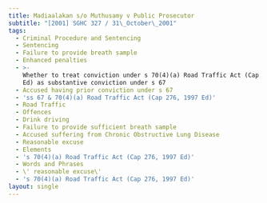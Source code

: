 ```yaml
---
title: Madiaalakan s/o Muthusamy v Public Prosecutor
subtitle: "[2001] SGHC 327 / 31\_October\_2001"
tags:
  - Criminal Procedure and Sentencing
  - Sentencing
  - Failure to provide breath sample
  - Enhanced penalties
  - >-
    Whether to treat conviction under s 70(4)(a) Road Traffic Act (Cap 276, 1997
    Ed) as substantive conviction under s 67
  - Accused having prior conviction under s 67
  - 'ss 67 & 70(4)(a) Road Traffic Act (Cap 276, 1997 Ed)'
  - Road Traffic
  - Offences
  - Drink driving
  - Failure to provide sufficient breath sample
  - Accused suffering from Chronic Obstructive Lung Disease
  - Reasonable excuse
  - Elements
  - 's 70(4)(a) Road Traffic Act (Cap 276, 1997 Ed)'
  - Words and Phrases
  - \' reasonable excuse\'
  - 's 70(4)(a) Road Traffic Act (Cap 276, 1997 Ed)'
layout: single
---
```


